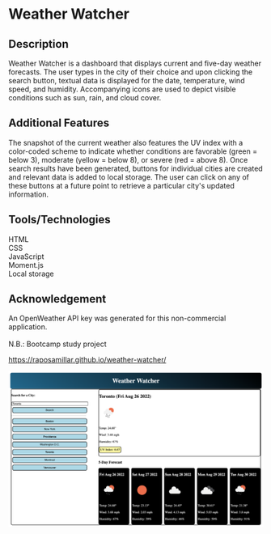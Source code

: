 # Weather Watcher

## Description
Weather Watcher is a dashboard that displays current and five-day weather forecasts.  The user types in the city of their choice and upon clicking the search button, textual data is displayed for the date, temperature, wind speed, and humidity.  Accompanying icons are used to depict visible conditions such as sun, rain, and cloud cover.

## Additional Features
The snapshot of the current weather also features the UV index with a color-coded scheme to indicate whether conditions are favorable (green = below 3), moderate (yellow = below 8), or severe (red = above 8).  Once search results have been generated, buttons for individual cities are created and relevant data is added to local storage.  The user can click on any of these buttons at a future point to retrieve a particular city's updated information.

## Tools/Technologies
HTML</br>
CSS</br>
JavaScript</br>
Moment.js</br>
Local storage

## Acknowledgement
An OpenWeather API key was generated for this non-commercial application.<br><br>
N.B.: Bootcamp study project

https://raposamillar.github.io/weather-watcher/

<img src="./assets/images/weather-watcher.jpg" width=600 />
